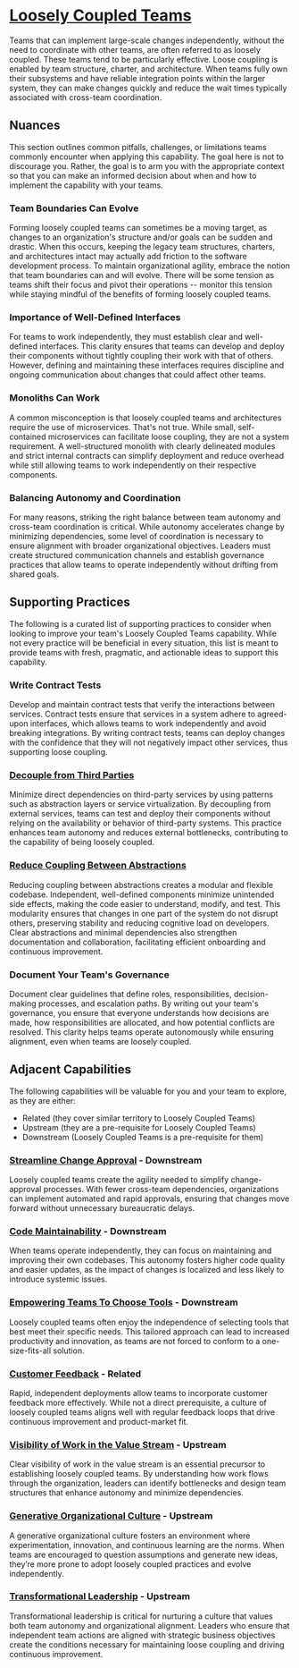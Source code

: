 # [Loosely Coupled Teams](https://dora.dev/capabilities/loosely-coupled-teams/)

Teams that can implement large-scale changes independently, without the need to coordinate with other teams, are often referred to as loosely coupled. These teams tend to be particularly effective. Loose coupling is enabled by team structure, charter, and architecture. When teams fully own their subsystems and have reliable integration points within the larger system, they can make changes quickly and reduce the wait times typically associated with cross-team coordination.

## Nuances

This section outlines common pitfalls, challenges, or limitations teams commonly encounter when applying this capability. The goal here is not to discourage you. Rather, the goal is to arm you with the appropriate context so that you can make an informed decision about when and how to implement the capability with your teams.

### Team Boundaries Can Evolve

Forming loosely coupled teams can sometimes be a moving target, as changes to an organization's structure and/or goals can be sudden and drastic. When this occurs, keeping the legacy team structures, charters, and architectures intact may actually add friction to the software development process. To maintain organizational agility, embrace the notion that team boundaries can and will evolve. There will be some tension as teams shift their focus and pivot their operations -- monitor this tension while staying mindful of the benefits of forming loosely coupled teams.

### Importance of Well-Defined Interfaces

For teams to work independently, they must establish clear and well-defined interfaces. This clarity ensures that teams can develop and deploy their components without tightly coupling their work with that of others. However, defining and maintaining these interfaces requires discipline and ongoing communication about changes that could affect other teams.

### Monoliths Can Work

A common misconception is that loosely coupled teams and architectures require the use of microservices. That's not true. While small, self-contained microservices can facilitate loose coupling, they are not a system requirement. A well-structured monolith with clearly delineated modules and strict internal contracts can simplify deployment and reduce overhead while still allowing teams to work independently on their respective components.

### Balancing Autonomy and Coordination

For many reasons, striking the right balance between team autonomy and cross-team coordination is critical. While autonomy accelerates change by minimizing dependencies, some level of coordination is necessary to ensure alignment with broader organizational objectives. Leaders must create structured communication channels and establish governance practices that allow teams to operate independently without drifting from shared goals.

## Supporting Practices

The following is a curated list of supporting practices to consider when looking to improve your team's Loosely Coupled Teams capability. While not every practice will be beneficial in every situation, this list is meant to provide teams with fresh, pragmatic, and actionable ideas to support this capability.

### Write Contract Tests

Develop and maintain contract tests that verify the interactions between services. Contract tests ensure that services in a system adhere to agreed-upon interfaces, which allows teams to work independently and avoid breaking integrations. By writing contract tests, teams can deploy changes with the confidence that they will not negatively impact other services, thus supporting loose coupling.

### [Decouple from Third Parties](/practices/decouple-from-third-parties.md)

Minimize direct dependencies on third-party services by using patterns such as abstraction layers or service virtualization. By decoupling from external services, teams can test and deploy their components without relying on the availability or behavior of third-party systems. This practice enhances team autonomy and reduces external bottlenecks, contributing to the capability of being loosely coupled.

### [Reduce Coupling Between Abstractions](/practices/reduce-coupling-between-abstractions.md)

Reducing coupling between abstractions creates a modular and flexible codebase. Independent, well-defined components minimize unintended side effects, making the code easier to understand, modify, and test. This modularity ensures that changes in one part of the system do not disrupt others, preserving stability and reducing cognitive load on developers. Clear abstractions and minimal dependencies also strengthen documentation and collaboration, facilitating efficient onboarding and continuous improvement.

### Document Your Team's Governance

Document clear guidelines that define roles, responsibilities, decision-making processes, and escalation paths. By writing out your team's governance, you ensure that everyone understands how decisions are made, how responsibilities are allocated, and how potential conflicts are resolved. This clarity helps teams operate autonomously while ensuring alignment, even when teams are loosely coupled.

## Adjacent Capabilities

The following capabilities will be valuable for you and your team to explore, as they are either:

- Related (they cover similar territory to Loosely Coupled Teams)
- Upstream (they are a pre-requisite for Loosely Coupled Teams)
- Downstream (Loosely Coupled Teams is a pre-requisite for them)

### [Streamline Change Approval](/capabilities/streamline-change-approval.md) - Downstream

Loosely coupled teams create the agility needed to simplify change-approval processes. With fewer cross-team dependencies, organizations can implement automated and rapid approvals, ensuring that changes move forward without unnecessary bureaucratic delays.

### [Code Maintainability](/capabilities/code-maintainability.md) - Downstream

When teams operate independently, they can focus on maintaining and improving their own codebases. This autonomy fosters higher code quality and easier updates, as the impact of changes is localized and less likely to introduce systemic issues.

### [Empowering Teams To Choose Tools](/capabilities/empowering-teams-to-choose-tools.md) - Downstream

Loosely coupled teams often enjoy the independence of selecting tools that best meet their specific needs. This tailored approach can lead to increased productivity and innovation, as teams are not forced to conform to a one-size-fits-all solution.

### [Customer Feedback](/capabilities/customer-feedback.md) - Related

Rapid, independent deployments allow teams to incorporate customer feedback more effectively. While not a direct prerequisite, a culture of loosely coupled teams aligns well with regular feedback loops that drive continuous improvement and product-market fit.

### [Visibility of Work in the Value Stream](/capabilities/visibility-of-work-in-the-value-stream.md) - Upstream

Clear visibility of work in the value stream is an essential precursor to establishing loosely coupled teams. By understanding how work flows through the organization, leaders can identify bottlenecks and design team structures that enhance autonomy and minimize dependencies.

### [Generative Organizational Culture](/capabilities/generative-organizational-culture.md) - Upstream

A generative organizational culture fosters an environment where experimentation, innovation, and continuous learning are the norms. When teams are encouraged to question assumptions and generate new ideas, they’re more prone to adopt loosely coupled practices and evolve independently.

### [Transformational Leadership](/capabilities/transformational-leadership.md) - Upstream

Transformational leadership is critical for nurturing a culture that values both team autonomy and organizational alignment. Leaders who ensure that independent team actions are aligned with strategic business objectives create the conditions necessary for maintaining loose coupling and driving continuous improvement.
